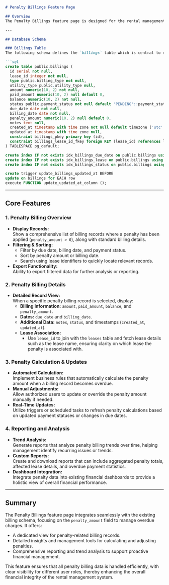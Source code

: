 ```markdown
# Penalty Billings Feature Page

## Overview
The Penalty Billings feature page is designed for the rental management application to handle penalty charges on overdue or delinquent rental payments. This page allows administrators, accountants, and managers to view, update, and report on penalty billing records, ensuring that all penalty-related financial data is managed efficiently and transparently.

---

## Database Schema

### Billings Table
The following schema defines the `billings` table which is central to managing both regular and penalty charges:

```sql
create table public.billings (
  id serial not null,
  lease_id integer not null,
  type public.billing_type not null,
  utility_type public.utility_type null,
  amount numeric(10, 2) not null,
  paid_amount numeric(10, 2) null default 0,
  balance numeric(10, 2) not null,
  status public.payment_status not null default 'PENDING'::payment_status,
  due_date date not null,
  billing_date date not null,
  penalty_amount numeric(10, 2) null default 0,
  notes text null,
  created_at timestamp with time zone not null default timezone ('utc'::text, now()),
  updated_at timestamp with time zone null,
  constraint billings_pkey primary key (id),
  constraint billings_lease_id_fkey foreign KEY (lease_id) references leases (id) on delete CASCADE
) TABLESPACE pg_default;

create index IF not exists idx_billings_due_date on public.billings using btree (due_date) TABLESPACE pg_default;
create index IF not exists idx_billings_lease on public.billings using btree (lease_id) TABLESPACE pg_default;
create index IF not exists idx_billings_status on public.billings using btree (status) TABLESPACE pg_default;

create trigger update_billings_updated_at BEFORE
update on billings for EACH row
execute FUNCTION update_updated_at_column ();
```

---

## Core Features

### 1. Penalty Billing Overview
- **Display Records:**  
  Show a comprehensive list of billing records where a penalty has been applied (`penalty_amount > 0`), along with standard billing details.
- **Filtering & Sorting:**  
  - Filter by due date, billing date, and payment status.
  - Sort by penalty amount or billing date.
  - Search using lease identifiers to quickly locate relevant records.
- **Export Functionality:**  
  Ability to export filtered data for further analysis or reporting.

### 2. Penalty Billing Details
- **Detailed Record View:**  
  When a specific penalty billing record is selected, display:
  - **Billing Information:** `amount`, `paid_amount`, `balance`, and `penalty_amount`.
  - **Dates:** `due_date` and `billing_date`.
  - **Additional Data:** `notes`, `status`, and timestamps (`created_at`, `updated_at`).
  - **Lease Association:**  
    - Use `lease_id` to join with the `leases` table and fetch lease details such as the lease name, ensuring clarity on which lease the penalty is associated with.

### 3. Penalty Calculation & Updates
- **Automated Calculation:**  
  Implement business rules that automatically calculate the penalty amount when a billing record becomes overdue.
- **Manual Adjustments:**  
  Allow authorized users to update or override the penalty amount manually if needed.
- **Real-Time Updates:**  
  Utilize triggers or scheduled tasks to refresh penalty calculations based on updated payment statuses or changes in due dates.

### 4. Reporting and Analysis
- **Trend Analysis:**  
  Generate reports that analyze penalty billing trends over time, helping management identify recurring issues or trends.
- **Custom Reports:**  
  Create and download reports that can include aggregated penalty totals, affected lease details, and overdue payment statistics.
- **Dashboard Integration:**  
  Integrate penalty data into existing financial dashboards to provide a holistic view of overall financial performance.

---

## Summary
The Penalty Billings feature page integrates seamlessly with the existing billing schema, focusing on the `penalty_amount` field to manage overdue charges. It offers:
- A dedicated view for penalty-related billing records.
- Detailed insights and management tools for calculating and adjusting penalties.
- Comprehensive reporting and trend analysis to support proactive financial management.

This feature ensures that all penalty billing data is handled efficiently, with clear visibility for different user roles, thereby enhancing the overall financial integrity of the rental management system.
```